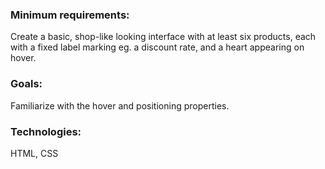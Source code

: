 ### Minimum requirements:

Create a basic, shop-like looking interface with at least six products, each with a fixed label marking eg. a discount rate, and a heart appearing on hover.

### Goals:

Familiarize with the hover and positioning properties.

### Technologies:

HTML, CSS
